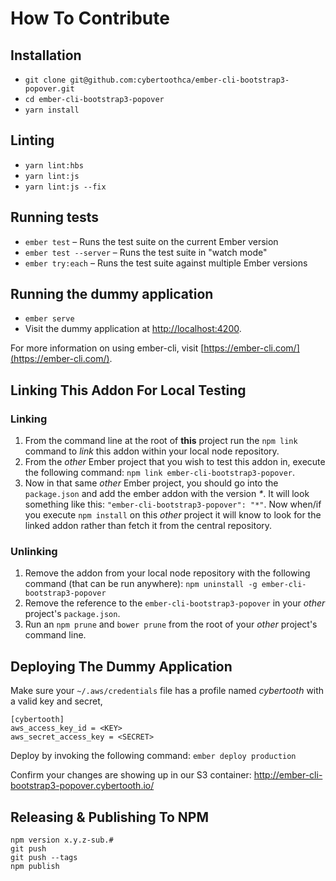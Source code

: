 # How To Contribute

## Installation

- `git clone git@github.com:cybertoothca/ember-cli-bootstrap3-popover.git`
- `cd ember-cli-bootstrap3-popover`
- `yarn install`

## Linting

- `yarn lint:hbs`
- `yarn lint:js`
- `yarn lint:js --fix`

## Running tests

- `ember test` – Runs the test suite on the current Ember version
- `ember test --server` – Runs the test suite in "watch mode"
- `ember try:each` – Runs the test suite against multiple Ember versions

## Running the dummy application

- `ember serve`
- Visit the dummy application at [http://localhost:4200](http://localhost:4200).

For more information on using ember-cli, visit [https://ember-cli.com/](https://ember-cli.com/).

## Linking This Addon For Local Testing

### Linking

1. From the command line at the root of **this** project run the
   `npm link` command to _link_ this addon within your local
   node repository.
1. From the _other_ Ember project that you wish to test this addon
   in, execute the following command:
   `npm link ember-cli-bootstrap3-popover`.
1. Now in that same _other_ Ember project, you should go into the
   `package.json` and add the ember addon with the version _\*_. It will
   look something like this: `"ember-cli-bootstrap3-popover": "*"`. Now
   when/if you execute `npm install` on this _other_ project it
   will know to look for the linked addon rather than fetch it from
   the central repository.

### Unlinking

1. Remove the addon from your local node repository with the following
   command (that can be run anywhere):
   `npm uninstall -g ember-cli-bootstrap3-popover`
1. Remove the reference to the `ember-cli-bootstrap3-popover`
   in your _other_ project's `package.json`.
1. Run an `npm prune` and `bower prune` from the root of your _other_ project's command line.

## Deploying The Dummy Application

Make sure your `~/.aws/credentials` file has a profile named _cybertooth_
with a valid key and secret,

```
[cybertooth]
aws_access_key_id = <KEY>
aws_secret_access_key = <SECRET>
```

Deploy by invoking the following command: `ember deploy production`

Confirm your changes are showing up in our S3 container: http://ember-cli-bootstrap3-popover.cybertooth.io/

## Releasing & Publishing To NPM

```
npm version x.y.z-sub.#
git push
git push --tags
npm publish
```

